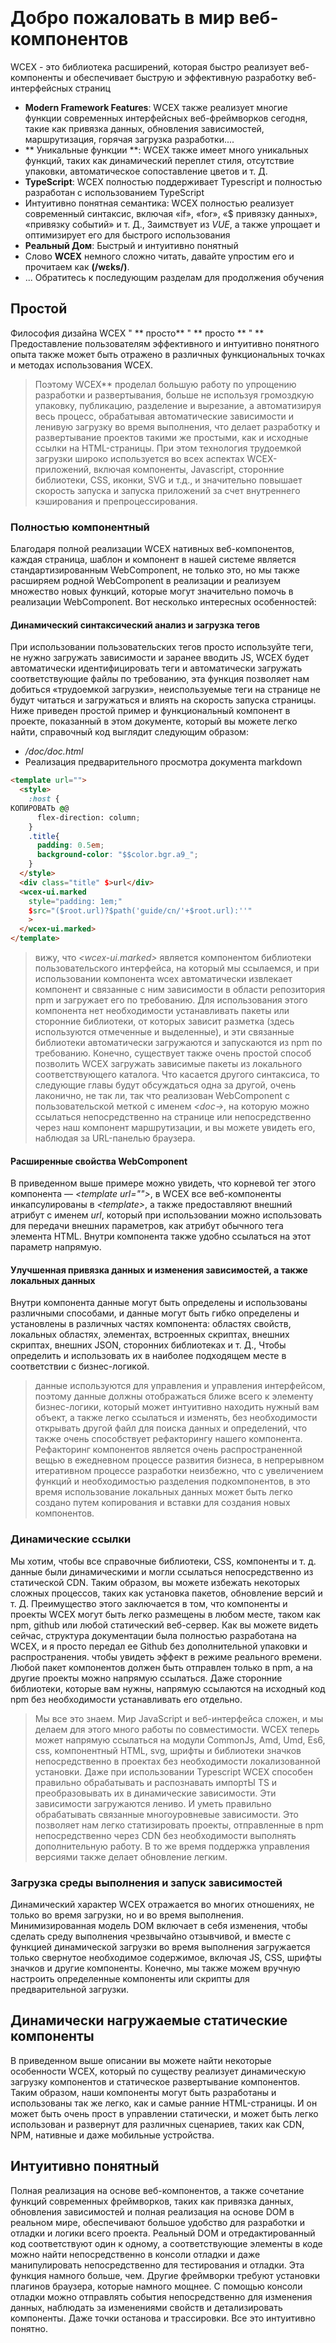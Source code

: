 <!--DESC: {"icon":"explore"} -->
<p align=center><svg width=8em src="/logo.svg" ></svg></p>


# Добро пожаловать в мир веб-компонентов

WCEX - это библиотека расширений, которая быстро реализует веб-компоненты и обеспечивает быструю и эффективную разработку веб-интерфейсных страниц

- **Modern Framework Features**: WCEX также реализует многие функции современных интерфейсных веб-фреймворков сегодня, такие как привязка данных, обновления зависимостей, маршрутизация, горячая загрузка разработки....
- ** Уникальные функции **: WCEX также имеет много уникальных функций, таких как динамический переплет стиля, отсутствие упаковки, автоматическое сопоставление цветов и т. Д.
- **TypeScript**: WCEX полностью поддерживает Typescript и полностью разработан с использованием TypeScript
- Интуитивно понятная семантика: WCEX полностью реализует современный синтаксис, включая «if», «for», «$ привязку данных», «привязку событий» и т. Д., Заимствует из *VUE*, а также упрощает и оптимизирует его для быстрого использования
- **Реальный Дом**: Быстрый и интуитивно понятный
- Слово **WCEX** немного сложно читать, давайте упростим его и прочитаем как **(/wɛks/)**.
- ... Обратитесь к последующим разделам для продолжения обучения

## Простой

Философия дизайна WCEX " ** просто** " ** просто ** " **
Предоставление пользователям эффективного и интуитивно понятного опыта также может быть отражено в различных функциональных точках и методах использования WCEX.

> Поэтому WCEX** проделал большую работу по упрощению разработки и развертывания, больше не используя громоздкую упаковку, публикацию, разделение и вырезание, а автоматизируя весь процесс, обрабатывая автоматические зависимости и ленивую загрузку во время выполнения, что делает разработку и развертывание проектов такими же простыми, как и исходные ссылки на HTML-страницы. При этом технология трудоемкой загрузки широко используется во всех аспектах WCEX-приложений, включая компоненты, Javascript, сторонние библиотеки, CSS, иконки, SVG и т.д., и значительно повышает скорость запуска и запуска приложений за счет внутреннего кэширования и препроцессирования.

### Полностью компонентный

Благодаря полной реализации WCEX нативных веб-компонентов, каждая страница, шаблон и компонент в нашей системе является стандартизированным WebComponent, не только это, но мы также расширяем родной WebComponent в реализации и реализуем множество новых функций, которые могут значительно помочь в реализации WebComponent. Вот несколько интересных особенностей:

#### Динамический синтаксический анализ и загрузка тегов

При использовании пользовательских тегов просто используйте теги, не нужно загружать зависимости и заранее вводить JS, WCEX будет автоматически идентифицировать теги и автоматически загружать соответствующие файлы по требованию, эта функция позволяет нам добиться «трудоемкой загрузки», неиспользуемые теги на странице не будут читаться и загружаться и влиять на скорость запуска страницы. Ниже приведен простой пример и функциональный компонент в проекте, показанный в этом документе, который вы можете легко найти, справочный код выглядит следующим образом:
- _/doc/doc.html_
- Реализация предварительного просмотра документа markdown
```html
<template url="">
  <style>
    :host {
КОПИРОВАТЬ @@
      flex-direction: column;
    }
    .title{
      padding: 0.5em;
      background-color: "$$color.bgr.a9_";
    }
  </style>
  <div class="title" $>url</div>
  <wcex-ui.marked 
    style="padding: 1em;" 
    $src="($root.url)?$path('guide/cn/'+$root.url):''"
    >
  </wcex-ui.marked>
</template>
```

> вижу, что _\<wcex-ui.marked\>_ является компонентом библиотеки пользовательского интерфейса, на который мы ссылаемся, и при использовании компонента wcex автоматически извлекает компонент и связанные с ним зависимости в области репозитория npm и загружает его по требованию. Для использования этого компонента нет необходимости устанавливать пакеты или сторонние библиотеки, от которых зависит разметка (здесь используются отмеченные и выделенные), и эти связанные библиотеки автоматически загружаются и запускаются из npm по требованию. Конечно, существует также очень простой способ позволить WCEX загружать зависимые пакеты из локального соответствующего каталога. Что касается другого синтаксиса, то следующие главы будут обсуждаться одна за другой, очень лаконично, не так ли, так что реализован WebComponent с пользовательской меткой с именем _\<doc-\>_, на которую можно ссылаться непосредственно на странице или непосредственно через наш компонент маршрутизации, и вы можете увидеть его, наблюдая за URL-панелью браузера.

#### Расширенные свойства WebComponent
В приведенном выше примере можно увидеть, что корневой тег этого компонента — _\<template url=""\>_, в WCEX все веб-компоненты инкапсулированы в _\<template\>_, а также предоставляют внешний атрибут с именем _url_, который при использовании можно использовать для передачи внешних параметров, как атрибут обычного тега элемента HTML. Внутри компонента также удобно ссылаться на этот параметр напрямую.


#### Улучшенная привязка данных и изменения зависимостей, а также локальных данных
Внутри компонента данные могут быть определены и использованы различными способами, и данные могут быть гибко определены и установлены в различных частях компонента: областях свойств, локальных областях, элементах, встроенных скриптах, внешних скриптах, внешних JSON, сторонних библиотеках и т. Д., Чтобы определить и использовать их в наиболее подходящем месте в соответствии с бизнес-логикой.
> данные используются для управления и управления интерфейсом, поэтому данные должны отображаться ближе всего к элементу бизнес-логики, который может интуитивно находить нужный вам объект, а также легко ссылаться и изменять, без необходимости открывать другой файл для поиска данных и определений, что также очень способствует рефакторингу нашего компонента. Рефакторинг компонентов является очень распространенной вещью в ежедневном процессе развития бизнеса, в непрерывном итеративном процессе разработки неизбежно, что с увеличением функций и необходимостью разделения подкомпонентов, в это время использование локальных данных может быть легко создано путем копирования и вставки для создания новых компонентов.

### Динамические ссылки
Мы хотим, чтобы все справочные библиотеки, CSS, компоненты и т. д. данные были динамическими и могли ссылаться непосредственно из статической CDN. Таким образом, вы можете избежать некоторых сложных процессов, таких как установка пакетов, обновление версий и т. Д. Преимущество этого заключается в том, что компоненты и проекты WCEX могут быть легко размещены в любом месте, таком как npm, github или любой статический веб-сервер. Как вы можете видеть сейчас, структура документации была полностью разработана на WCEX, и я просто передал ее Github без дополнительной упаковки и распространения. чтобы увидеть эффект в режиме реального времени. Любой пакет компонентов должен быть отправлен только в npm, а на другие проекты можно напрямую ссылаться. Даже сторонние библиотеки, которые вам нужны, напрямую ссылаются на исходный код npm без необходимости устанавливать его отдельно.

> Мы все это знаем. Мир JavaScript и веб-интерфейса сложен, и мы делаем для этого много работы по совместимости. WCEX теперь может напрямую ссылаться на модули CommonJs, Amd, Umd, Es6, css, компонентный HTML, svg, шрифты и библиотеки значков непосредственно в проектах без необходимости локализованной установки. Даже при использовании Typescript WCEX способен правильно обрабатывать и распознавать импортЫ TS и преобразовывать их в динамические зависимости. Эти зависимости загружаются лениво. И уметь правильно обрабатывать связанные многоуровневые зависимости. Это позволяет нам легко статизировать проекты, отправленные в npm непосредственно через CDN без необходимости выполнять дополнительную работу. В то же время поддержка управления версиями также делает обновление легким.

### Загрузка среды выполнения и запуск зависимостей
Динамический характер WCEX отражается во многих отношениях, не только во время загрузки, но и во время выполнения. Минимизированная модель DOM включает в себя изменения, чтобы сделать среду выполнения чрезвычайно отзывчивой, и вместе с функцией динамической загрузки во время выполнения загружается только свернутое необходимое содержимое, включая JS, CSS, шрифты значков и другие компоненты. Конечно, мы также можем вручную настроить определенные компоненты или скрипты для предварительной загрузки.

## Динамически нагружаемые статические компоненты
В приведенном выше описании вы можете найти некоторые особенности WCEX, который по существу реализует динамическую загрузку компонентов и статическое развертывание компонентов. Таким образом, наши компоненты могут быть разработаны и использованы так же легко, как и самые ранние HTML-страницы. И он может быть очень прост в управлении статически, и может быть легко использован и развернут для различных сценариев, таких как CDN, NPM, нативные и даже мобильные устройства.

## Интуитивно понятный
Полная реализация на основе веб-компонентов, а также сочетание функций современных фреймворков, таких как привязка данных, обновления зависимостей и полная реализация на основе DOM в реальном мире, обеспечивают большое удобство для разработки и отладки и логики всего проекта. Реальный DOM и отредактированный код соответствуют один к одному, а соответствующие элементы в коде можно найти непосредственно в консоли отладки и даже манипулировать непосредственно для тестирования и отладки. Эта функция намного больше, чем. Другие фреймворки требуют установки плагинов браузера, которые намного мощнее. С помощью консоли отладки можно отправлять события непосредственно для изменения данных, наблюдать за изменениями свойств и детализировать компоненты. Даже точки останова и трассировки. Все это интуитивно понятно.

## Скорость
WCEX работает очень быстро, мы проделали большую работу по его ускорению, помимо минимизации динамической загрузки зависимостей, мы также реализуем предварительную обработку и кэширование шаблонов, внедрение CSS и кэширование, иконки шрифтов и т. Д.
> Стоит отметить, что WCEX не похож на другие фреймворки, использующие VDOM, он полностью основан на реальном дереве DOM для слияния изменений и обработки, мы отказываемся от алгоритма сравнения разностей дерева DOM, а вместо этого реализуем небольшой коллектор изменений, чтобы достичь при изменении данных, получить наименьшую единицу изменения, объединить ее и, наконец, обновить до DOM за один раз, так что скорость отклика к системе значительно улучшена.

## Прогрессивное развитие
В отличие от других фреймворков, WCEX не имеет сильных языковых предпочтений, будь то HTML, Javscript, Typescript и т. Д., Это выбор разработки, который мы поддерживаем и рекомендуем, но по мере развития проекта это постепенный процесс разработки, который переходит от простого к сложному, а затем разделяется и реконструируется. В этом процессе следуйте концепции **Good Cat**, быстрой реализации, оптимизированной логике и удобному итеративному обновлению.

> Мы обычно делаем это в наших проектах:
> - Во-первых, логически простые страницы, обычно в чистом _HTML_ виде, стараются избегать использования Javascript, потому что это приведет к определению имен переменных и разделенных ссылок, выглядит уставшим;
> - Во-вторых, по мере увеличения сложности бизнеса, особенно когда встроенная JS-инструкция длинная, перенесите JS на _HTML встроенный скрипт tag_ и используйте синтаксис Javascript, чтобы можно было проверить синтаксис и улучшить форматирование;
> - В-третьих, по мере дальнейшего роста бизнеса и увеличения количества строк кода мы обычно контролируем _inlining JavaScript_ В течение 50 строк Js разбивается на независимые файлы Typescript и завершает тип. При поддержке _WCEX_ эта работа будет легкой;
> - Наконец, компонент становится еще более большим, и это когда компонент разделяется независимо



## Недорогая доставка
Жизненный цикл программного продукта более сложен, WCEX рассматривает, как добиться общего упрощения и оптимизации во всем жизненном цикле программного продукта, в том числе из цепочки разработки и отладки. Тестирование выпусков развертывания и последующих изменений. Итерация версии и многие другие ссылки. Оптимизируйте и упростите эти ссылки. Это может значительно повысить эффективность нашей разработки. Это снижает стоимость всего цикла разработки программного обеспечения. Поэтому многие из функций, которые мы разрабатываем, связаны с ними. В следующих главах. Вы, вероятно, увидите некоторые интересные приложения на каждом шаге.
> Например, основываясь на характеристиках динамических зависимостей и загрузки, многокомпонентные модули и многопользовательские совместные сетевые совместные горячие обновления могут быть достигнуты в разработке команды, и эти обновления основаны на локальных обновлениях. Изменения всех пользователей отражаются в предварительном просмотре в режиме реального времени

> Благодаря функции статических компонентов WCEX вы даже можете напрямую использовать npm и GitHub в качестве личного блога, так что нет необходимости в серверах и нет платы за трафик, как хорошо.

> Этот документ делает именно это, с фреймворками и компонентами, написанными на WCEX, ссылается на некоторые готовые сторонние пакеты на NPM, а некоторый контент написан в уценке. В конечном итоге он был выпущен непосредственно в NPM, через публичный бесплатный CDN, что можно увидеть сейчас.

## Другое
В правом верхнем углу есть небольшая кнопка, вы можете испытать характеристики WCEX _Semantic Real-time Color Matching_, выбрать свой любимый цвет.

Кроме того, вы можете видеть, что в этом документе используются специальные китайские шрифты, а WCEX также реализует трудоемкую загрузку китайских крупных шрифтов. Юзабилити использования разнообразных китайских шрифтов в браузере значительно улучшено, а подробности загрузки шрифтов можно увидеть в консоли отладки, а использование этого китайского шрифта не зависит от других сторонних API-сервисов, также полностью статичны и поддерживают оффлайн, и будет глава, посвященная поддержке и оптимизации загрузки китайских шрифтов Reference project: [https://github.com/wc-ex/cn-fontsource]( https://github.com/wc-ex/cn-fontsource)
